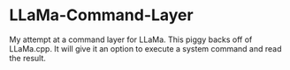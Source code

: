 # LLaMa-Command-Layer
My attempt at a command layer for LLaMa. This piggy backs off of LLaMa.cpp. It will give it an option to execute a system command and read the result.
